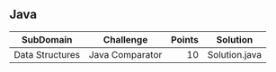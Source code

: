 ## Java
| SubDomain | Challenge | Points | Solution |
|-----------|-----------|-------:|----------|
|Data Structures|Java Comparator|10|Solution.java|

